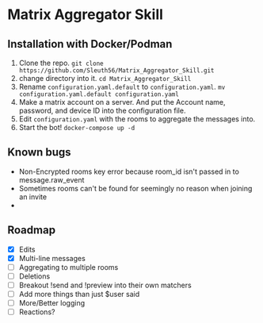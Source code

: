 # Matrix Aggregator Skill

## Installation with Docker/Podman
1. Clone the repo. `git clone https://github.com/Sleuth56/Matrix_Aggregator_Skill.git`
2. change directory into it. `cd Matrix_Aggregator_Skill`
3. Rename `configuration.yaml.default` to `configuration.yaml`. `mv configuration.yaml.default configuration.yaml`
4. Make a matrix account on a server. And put the Account name, password, and device ID into the configuration file.
5. Edit `configuration.yaml` with the rooms to aggregate the messages into.
6. Start the bot! `docker-compose up -d`

## Known bugs
- Non-Encrypted rooms key error because room_id isn't passed in to message.raw_event
- Sometimes rooms can't be found for seemingly no reason when joining an invite
- 


## Roadmap
- [x] Edits
- [x] Multi-line messages
- [ ] Aggregating to multiple rooms
- [ ] Deletions
- [ ] Breakout !send and !preview into their own matchers
- [ ] Add more things than just $user said
- [ ] More/Better logging
- [ ] Reactions?